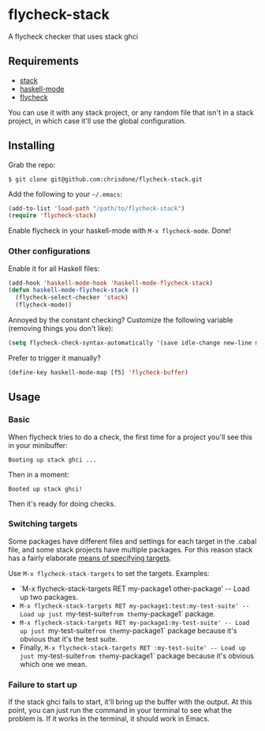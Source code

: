 # flycheck-stack

A flycheck checker that uses stack ghci

## Requirements

* [stack](http://docs.haskellstack.org/en/stable/install_and_upgrade/)
* [haskell-mode](https://github.com/haskell/haskell-mode)
* [flycheck](https://github.com/flycheck/flycheck)

You can use it with any stack project, or any random file that isn't
in a stack project, in which case it'll use the global configuration.

## Installing

Grab the repo:

```
$ git clone git@github.com:chrisdone/flycheck-stack.git
```

Add the following to your `~/.emacs`:

``` lisp
(add-to-list 'load-path "/path/to/flycheck-stack")
(require 'flycheck-stack)
```

Enable flycheck in your haskell-mode with `M-x flycheck-mode`. Done!

### Other configurations

Enable it for all Haskell files:

``` lisp
(add-hook 'haskell-mode-hook 'haskell-mode-flycheck-stack)
(defun haskell-mode-flycheck-stack ()
  (flycheck-select-checker 'stack)
  (flycheck-mode))
```

Annoyed by the constant checking? Customize the following variable
(removing things you don't like):

``` lisp
(setq flycheck-check-syntax-automatically '(save idle-change new-line mode-enabled))
```

Prefer to trigger it manually?

``` lisp
(define-key haskell-mode-map [f5] 'flycheck-buffer)
```

## Usage

### Basic

When flycheck tries to do a check, the first time for a project you'll
see this in your minibuffer:

    Booting up stack ghci ...

Then in a moment:

    Booted up stack ghci!

Then it's ready for doing checks.

### Switching targets

Some packages have different files and settings for each target
in the .cabal file, and some stack projects have multiple
packages. For this reason stack has a fairly elaborate [means of
specifying targets](http://docs.haskellstack.org/en/stable/build_command/#target-syntax).

Use `M-x flycheck-stack-targets` to set the targets. Examples:

* `M-x flycheck-stack-targets RET my-package1 other-package' -- Load
  up two packages.
* `M-x flycheck-stack-targets RET my-package1:test:my-test-suite' --
  Load up just `my-test-suite` from the `my-package1` package.
* `M-x flycheck-stack-targets RET my-package1:my-test-suite' --
  Load up just `my-test-suite` from the `my-package1` package because
  it's obvious that it's the test suite.
* Finally, `M-x flycheck-stack-targets RET :my-test-suite' --
  Load up just `my-test-suite` from the `my-package1` package because
  it's obvious which one we mean.

### Failure to start up

If the stack ghci fails to start, it'll bring up the buffer with the
output. At this point, you can just run the command in your terminal
to see what the problem is. If it works in the terminal, it should
work in Emacs.
